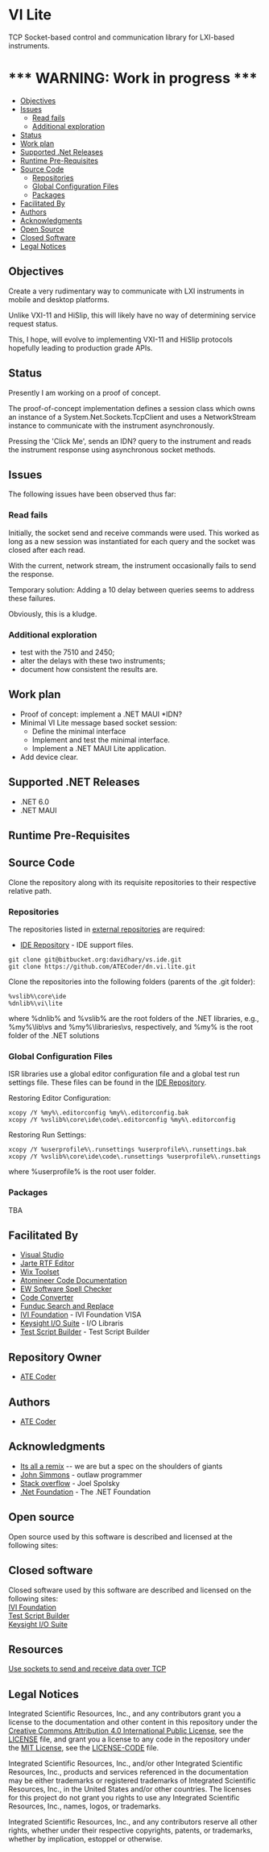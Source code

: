 # VI Lite

TCP Socket-based control and communication library for LXI-based instruments. 

# *** WARNING: Work in progress ***

- [Objectives](#Objectives)
- [Issues](#Issues)
  - [Read fails](#Read-fails) 
  - [Additional exploration](#Additional-exploration)
- [Status](#Status) 
- [Work plan](#work-plan)
- [Supported .Net Releases](#Supported-.Net-Releases)
- [Runtime Pre-Requisites](#Runtime-Pre-Requisites)
- [Source Code](#Source-Code)
  - [Repositories](#Repositories)
  - [Global Configuration Files](#Global-Configuration-Files)
  - [Packages](#Packages)
- [Facilitated By](#FacilitatedBy)
- [Authors](#Authors)
- [Acknowledgments](#Acknowledgments)
- [Open Source](#Open-Source)
- [Closed Software](#Closed-software)
- [Legal Notices](#Legal-Notices)

<a name="objectives"></a>
## Objectives

Create a very rudimentary way to communicate with LXI instruments in mobile and desktop platforms.

Unlike VXI-11 and HiSlip, this will likely have no way of determining service request status. 

This, I hope, will evolve to implementing VXI-11 and HiSlip protocols hopefully leading to production grade APIs.

## Status

Presently I am working on a proof of concept.

The proof-of-concept implementation defines a session class which owns an instance of a System.Net.Sockets.TcpClient and uses a NetworkStream instance to communicate with the instrument asynchronously. 

Pressing the 'Click Me', sends an IDN? query to the instrument and reads the instrument response using asynchronous socket methods. 

<a name="Issues"></a>
## Issues

The following issues have been observed thus far:

### Read fails

Initially, the socket send and receive commands were used. This worked as long as a new session was instantiated for each query and the socket was closed after each read.

With the current, network stream, the instrument occasionally fails to send the response.

Temporary solution:
Adding a 10 delay between queries seems to address these failures.

Obviously, this is a kludge.

### Additional exploration

* test with the 7510 and 2450;
* alter the delays with these two instruments;
* document how consistent the results are.

## Work plan

* Proof of concept: implement a .NET MAUI *IDN?
* Minimal VI Lite message based socket session:
	* Define the minimal interface
	* Implement and test the minimal interface.
	* Implement a .NET MAUI Lite application.
* Add device clear.

<a name="Supported-.Net-Releases"></a>
## Supported .NET Releases

* .NET 6.0
* .NET MAUI 

<a name="Runtime-Pre-Requisites"></a>
## Runtime Pre-Requisites

<a name="Source-Code"></a>
## Source Code
Clone the repository along with its requisite repositories to their respective relative path.

### Repositories
The repositories listed in [external repositories] are required:
* [IDE Repository] - IDE support files.

```
git clone git@bitbucket.org:davidhary/vs.ide.git
git clone https://github.com/ATECoder/dn.vi.lite.git
```

Clone the repositories into the following folders (parents of the .git folder):
```
%vslib%\core\ide
%dnlib%\vi\lite
```
where %dnlib% and %vslib% are  the root folders of the .NET libraries, e.g., %my%\lib\vs 
and %my%\libraries\vs, respectively, and %my% is the root folder of the .NET solutions

### Global Configuration Files
ISR libraries use a global editor configuration file and a global test run settings file. 
These files can be found in the [IDE Repository].

Restoring Editor Configuration:
```
xcopy /Y %my%\.editorconfig %my%\.editorconfig.bak
xcopy /Y %vslib%\core\ide\code\.editorconfig %my%\.editorconfig
```

Restoring Run Settings:
```
xcopy /Y %userprofile%\.runsettings %userprofile%\.runsettings.bak
xcopy /Y %vslib%\core\ide\code\.runsettings %userprofile%\.runsettings
```
where %userprofile% is the root user folder.

### Packages
TBA

<a name="FacilitatedBy"></a>
## Facilitated By
* [Visual Studio]
* [Jarte RTF Editor]
* [Wix Toolset]
* [Atomineer Code Documentation]
* [EW Software Spell Checker]
* [Code Converter]
* [Funduc Search and Replace]
* [IVI Foundation] - IVI Foundation VISA
* [Keysight I/O Suite] - I/O Libraris
* [Test Script Builder] - Test Script Builder

<a name="Repository-Owner"></a>
## Repository Owner
* [ATE Coder]

<a name="Authors"></a>
## Authors
* [ATE Coder]  

<a name="Acknowledgments"></a>
## Acknowledgments
* [Its all a remix] -- we are but a spec on the shoulders of giants  
* [John Simmons] - outlaw programmer  
* [Stack overflow] - Joel Spolsky  
* [.Net Foundation] - The .NET Foundation

<a name="Open-Source"></a>
## Open source
Open source used by this software is described and licensed at the
following sites:  

<a name="Closed-software"></a>
## Closed software
Closed software used by this software are described and licensed on
the following sites:  
[IVI Foundation]  
[Test Script Builder]  
[Keysight I/O Suite]  

<a name="Resources"></a>
## Resources 

[Use sockets to send and receive data over TCP]


<a name="Legal-Notices"></a>
## Legal Notices

Integrated Scientific Resources, Inc., and any contributors grant you a license to the documentation and other content
in this repository under the [Creative Commons Attribution 4.0 International Public License](https://creativecommons.org/licenses/by/4.0/legalcode),
see the [LICENSE](LICENSE) file, and grant you a license to any code in the repository under the [MIT License](https://opensource.org/licenses/MIT), see the
[LICENSE-CODE](LICENSE-CODE) file.

Integrated Scientific Resources, Inc., and/or other Integrated Scientific Resources, Inc., products and services referenced in the documentation
may be either trademarks or registered trademarks of Integrated Scientific Resources, Inc., in the United States and/or other countries.
The licenses for this project do not grant you rights to use any Integrated Scientific Resources, Inc., names, logos, or trademarks.

Integrated Scientific Resources, Inc., and any contributors reserve all other rights, whether under their respective copyrights, patents,
or trademarks, whether by implication, estoppel or otherwise.

[IVI Foundation]: https://www.ivifoundation.org
[Keysight I/O Suite]: https://www.keysight.com/en/pd-1985909/io-libraries-suite
[NI VISA]: https://www.ni.com/en-us/support/downloads/drivers/download.ni-visa.html#346210
[Test Script Builder]: https://www.tek.com/keithley-test-script-builder
[Microsoft .NET Framework]: https://dotnet.microsoft.com/download

[external repositories]: ExternalReposCommits.csv
[IDE Repository]: https://www.bitbucket.org/davidhary/vs.ide

[ATE Coder]: https://www.IntegratedScientificResources.com
[Its all a remix]: https://www.everythingisaremix.info
[John Simmons]: https://www.codeproject.com/script/Membership/View.aspx?mid=7741
[Stack overflow]: https://www.stackoveflow.com

[Visual Studio]: https://www.visualstudio.com/
[Jarte RTF Editor]: https://www.jarte.com/ 
[WiX Toolset]: https://www.wixtoolset.org/
[Atomineer Code Documentation]: https://www.atomineerutils.com/
[EW Software Spell Checker]: https://github.com/EWSoftware/VSSpellChecker/wiki/
[Code Converter]: https://github.com/icsharpcode/CodeConverter
[Funduc Search and Replace]: http://www.funduc.com/search_replace.htm
[.Net Foundation]: https://source.dot.net

[Use sockets to send and receive data over TCP]: https://learn.microsoft.com/en-us/dotnet/fundamentals/networking/sockets/socket-services
